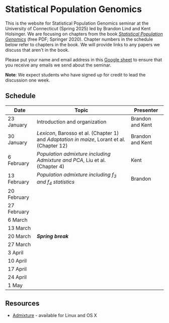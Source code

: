 # Statistical Population Genomics

This is the website for Statistical Population Genomics seminar at the University of Connecticut (Spring 2025) led by Brandon Lind and Kent Holsinger. We are focusing on chapters from the book [*Statistical Population Genomics*](https://link.springer.com/book/10.1007/978-1-0716-0199-0) (free PDF; Springer 2020). Chapter numbers in the schedule below refer to chapters in the book. We will provide links to any papers we discuss that aren't in the book. 

Please put your name and email address in this [Google sheet](https://docs.google.com/spreadsheets/d/1IUaW7QrRRxHV2oVKUZkdX5fSM4Q6vL_kGrVVRLH1Clo/edit?usp=sharing) to ensure that you receive any emails we send about the seminar.

**Note**: We expect students who have signed up for credit to lead the discussion one week.

## Schedule

|Date|Topic|Presenter|
|----|-----|---------|
|23 January|Introduction and organization| Brandon and Kent|
|30 January|*Lexicon*, Barosso et al. (Chapter 1) and *Adaptation in maize*, Lorant et al. (Chapter 12)| Brandon and Kent|
|6 February|*Population admixture including Admixture and PCA*, Liu et al. (Chapter 4)|Kent|
|13 February|*Population admixture including $f_3$ and $f_4$ statistics*|Brandon|
|20 February||
|27 February||
|6 March||
|13 March||
|20 March|***Spring break***|
|27 March||
|3 April||
|10 April||
|17 April||
|24 April||
|1 May||

## Resources
* [Admixture](https://dalexander.github.io/admixture/) - available for Linux and OS X
